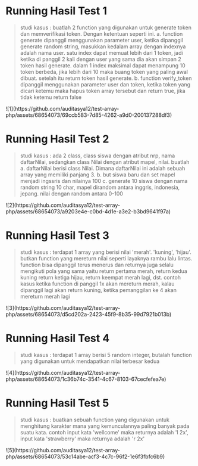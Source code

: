 # Running Hasil Test 1 
<blockquote>studi kasus : 
buatlah 2 function yang digunakan untuk generate token dan memverifikasi token. Dengan ketentuan seperti ini. 
a. function generate dipanggil menggunakan parameter user, ketika dipanggil generate random string, masukkan kedalam array dengan indexnya adalah nama user. satu index dapat memuat lebih dari 1 token, jadi ketika di panggil 2 kali dengan user yang sama dia akan simpan 2 token hasil generate. dalam 1 index maksimal dapat menampung 10 token berbeda, jika lebih dari 10 maka buang token yang paling awal dibuat. setelah itu return token hasil generate.
b. function verify_token dipanggil menggunakan parameter user dan token, ketika token yang dicari ketemu maka hapus token array tersebut dan return true, jika tidak ketemu return false 
  </blockquote>
  ![1](https://github.com/auditasya12/test-array-php/assets/68654073/69ccb583-7d85-4262-a9d0-200137288df3)

# Running Hasil Test 2 
<blockquote>studi kasus :
ada 2 class, class siswa dengan atribut nrp, nama daftarNilai, sedangkan class Nilai dengan atribut mapel, nilai. buatlah 
a. daftarNilai berisi class Nilai. Dimana daftarNilai ini adalah sebuah array yang memiliki panjang 3.
b. but siswa baru dan set mapel menjadi ingssris dan nilainya 100
c. generate 10 siswa dengan nama random string 10 char, mapel dirandom antara inggris, indonesia, jepang. nilai dengan random antara 0-100
</blockquote>
![2](https://github.com/auditasya12/test-array-php/assets/68654073/a9203e4e-c0bd-4d1e-a3e2-b3bd9641f97a)

# Running Hasil Test 3 
<blockquote>studi kasus :
terdapat 1 array yang berisi nilai 'merah'. 'kuning', 'hijau'. butkan function yang mereturn nilai seperti layaknya rambu lalu lintas. function bisa dipanggil terus menerus dan returnya juga selalu mengikuti pola yang sama yaitu return pertama merah, return kedua kuning return ketiga hijau, return keempat merah lagi, dst. contoh kasus ketika function di panggil 1x akan mereturn merah, kalau dipanggil lagi akan return kuning, ketika pemanggilan ke 4 akan mereturn merah lagi
  </blockquote>
  ![3](https://github.com/auditasya12/test-array-php/assets/68654073/d5cd202a-2423-45f9-8b35-99d7921b013b)

# Running Hasil Test 4
<blockquote>studi kasus :
terdapat 1 array berisi 5 random integer, butalah function yang digunakan untuk mendapatkan nilai terbesar kedua
</blockquote>
![4](https://github.com/auditasya12/test-array-php/assets/68654073/1c36b74c-3541-4c67-8103-67cecfefea7e)

# Running Hasil Test 5
<blockquote>studi kasus :
buatkan sebuah function yang digunakan untuk menghitung karakter mana yang kemunculannya paling banyak pada suatu kata. contoh input kata 'wellcome' maka returnya adalah 'l 2x', input kata 'strawberry' maka returnya adalah 'r 2x' 
</blockquote>
![5](https://github.com/auditasya12/test-array-php/assets/68654073/53c14abe-acf3-4c7c-96f2-1e6f3fbfc6b9)

